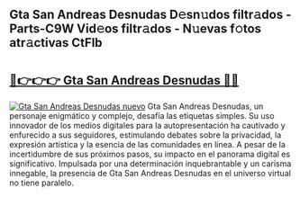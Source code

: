 ## Gta San Andreas Desnudas D𝚎sn𝚞dos filtr𝚊dos - Parts-C9W Vid𝚎os filtr𝚊dos - N𝚞evas f𝚘tos atr𝚊ctivas CtFlb

# <h2><a href="http://mb96qi.tromn.icu/?c=Gta+San+Andreas+Desnudas">🔗👉👉👉 Gta San Andreas Desnudas 🔗🔗</a></h2>

[![Gta San Andreas Desnudas nuevo](https://i.imgur.com/pEAQMta.gif)](http://mb96qi.tromn.icu/?c=Gta+San+Andreas+Desnudas)
Gta San Andreas Desnudas, un personaje enigmático y complejo, desafía las etiquetas simples. Su uso innovador de los medios digitales para la autopresentación ha cautivado y enfurecido a sus seguidores, estimulando debates sobre la privacidad, la expresión artística y la esencia de las comunidades en línea. A pesar de la incertidumbre de sus próximos pasos, su impacto en el panorama digital es significativo. Impulsada por una determinación inquebrantable y un carisma innegable, la presencia de Gta San Andreas Desnudas en el universo virtual no tiene paralelo.
